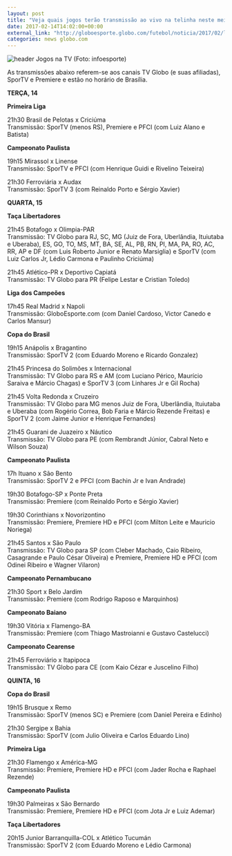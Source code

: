 ```yaml
---
layout: post
title: "Veja quais jogos terão transmissão ao vivo na telinha neste meio de semana"
date: 2017-02-14T14:02:00+00:00
external_link: "http://globoesporte.globo.com/futebol/noticia/2017/02/ligado-na-tv-saiba-os-jogos-ao-vivo-com-transmissao-no-meio-de-semana.html"
categories: news globo.com
---
```

 ![header Jogos na TV (Foto: infoesporte)](http://s2.glbimg.com/qnuAu1qIFFpd2ICyfCdetEB9agI=/0x0:689x86/690x86/s.glbimg.com/es/ge/f/original/2015/03/10/header_jogos-na-tv_2.jpg "header Jogos na TV (Foto: infoesporte)")  

As transmissões abaixo referem-se aos canais TV Globo (e suas afiliadas), SporTV e Premiere e estão no horário de Brasília.  
  
**TERÇA, 14**

**Primeira Liga**

21h30 Brasil de Pelotas x Criciúma  
Transmissão: SporTV (menos RS), Premiere e PFCI (com Luiz Alano e Batista)

**Campeonato Paulista**

19h15 Mirassol x Linense  
Transmissão: SporTV e PFCI (com Henrique Guidi e Rivelino Teixeira)

21h30 Ferroviária x Audax  
Transmissão: SporTV 3 (com Reinaldo Porto e Sérgio Xavier)&nbsp;  
  
**QUARTA, 15**

**Taça Libertadores**

21h45 Botafogo x Olimpia-PAR  
Transmissão: TV Globo para RJ, SC, MG (Juiz de Fora, Uberlândia, Ituiutaba e Uberaba), ES, GO, TO, MS, MT, BA, SE, AL, PB, RN, PI, MA, PA, RO, AC, RR, AP e DF (com Luis Roberto Junior e Renato Marsiglia) e SporTV (com Luiz Carlos Jr, Lédio Carmona e Paulinho Criciúma)

21h45 Atlético-PR x Deportivo Capiatá  
Transmissão: TV Globo para PR (Felipe Lestar e Cristian Toledo)

**Liga dos Campeões**

17h45 Real Madrid x Napoli  
Transmissão: GloboEsporte.com (com Daniel Cardoso, Victor Canedo e Carlos Mansur)

**Copa do Brasil**

19h15 Anápolis x Bragantino  
Transmissão: SporTV 2 (com Eduardo Moreno e Ricardo Gonzalez)

21h45 Princesa do Solimões x Internacional  
Transmissão: TV Globo para RS e AM (com Luciano Périco, Maurício Saraiva e Márcio Chagas) e SporTV 3 (com Linhares Jr e Gil Rocha)

21h45 Volta Redonda x Cruzeiro  
Transmissão: TV Globo para MG menos Juiz de Fora, Uberlândia, Ituiutaba e Uberaba (com Rogério Correa, Bob Faria e Márcio Rezende Freitas) e SporTV 2 (com Jaime Junior e Henrique Fernandes)

21h45 Guarani de Juazeiro x Náutico  
Transmissão: TV Globo para PE (com Rembrandt Júnior, Cabral Neto e Wilson Souza)

**Campeonato Paulista**

17h Ituano x São Bento  
Transmissão: SporTV 2 e PFCI (com Bachin Jr e Ivan Andrade)

19h30 Botafogo-SP x Ponte Preta  
Transmissão: Premiere (com Reinaldo Porto e Sérgio Xavier)

19h30 Corinthians x Novorizontino  
Transmissão: Premiere, Premiere HD e PFCI (com Milton Leite e Mauricio Noriega)

21h45 Santos x São Paulo  
Transmissão: TV Globo para SP (com Cleber Machado, Caio Ribeiro, Casagrande e Paulo César Oliveira) e Premiere, Premiere HD e PFCI (com Odinei Ribeiro e Wagner Vilaron)

**Campeonato Pernambucano**

21h30 Sport x Belo Jardim  
Transmissão: Premiere (com Rodrigo Raposo e Marquinhos)

**Campeonato Baiano**

19h30 Vitória x Flamengo-BA  
Transmissão: Premiere (com Thiago Mastroianni e Gustavo Castelucci)

**Campeonato Cearense**

21h45 Ferroviário x Itapipoca  
Transmissão: TV Globo para CE (com Kaio Cézar e Juscelino Filho)  
  
**QUINTA, 16**

**Copa do Brasil**

19h15 Brusque x Remo  
Transmissão: SporTV (menos SC) e Premiere (com Daniel Pereira e Edinho)

21h30 Sergipe x Bahia  
Transmissão: SporTV (com Julio Oliveira e Carlos Eduardo Lino)

**Primeira Liga**

21h30 Flamengo x América-MG  
Transmissão: Premiere, Premiere HD e PFCI (com Jader Rocha e Raphael Rezende)

**Campeonato Paulista**

19h30 Palmeiras x São Bernardo  
Transmissão: Premiere, Premiere HD e PFCI (com Jota Jr e Luiz Ademar)

**Taça Libertadores**  
  
20h15 Junior Barranquilla-COL x Atlético Tucumán   
Transmissão: SporTV 2 (com Eduardo Moreno e Lédio Carmona)


